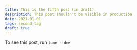 ```yaml
---
title: This is the fifth post (in draft).
description: This post shouldn't be visible in production
date: 2021-01-01
tags: second-tag
draft: true
---
```

To see this post, run `lume --dev`